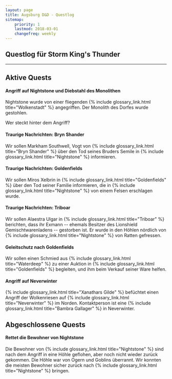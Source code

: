 ```yaml
---
layout: page
title: Augsburg D&D - Questlog
sitemap:
    priority: 1
    lastmod: 2018-03-01
    changefreq: weekly
---
```


## Questlog für Storm King's Thunder

----

## Aktive Quests

#### Angriff auf Nightstone und Diebstahl des Monolithen

Nightstone wurde von einer fliegenden {% include glossary_link.html title="Wolkenstadt" %} angegriffen. Der Monolith des Dorfes wurde gestohlen.

Wer steckt hinter dem Angriff?

#### Traurige Nachrichten: Bryn Shander

Wir sollen Markham Southwell, Vogt von {% include glossary_link.html
title="Bryn Shander" %} über den Tod seines Bruders Semile in {% include
glossary_link.html title="Nightstone" %} informieren.

#### Traurige Nachrichten: Goldenfields

Wir sollen Miros Xelbrin in {% include glossary_link.html title="Goldenfields" %} über den Tod seiner Familie informieren, die in {% include glossary_link.html title="Nightstone" %} von einem Felsen erschlagen wurde.

#### Traurige Nachrichten: Triboar

Wir sollen Alaestra Ulgar in {% include glossary_link.html title="Triboar" %} berichten, dass ihr Exmann -- ehemals Besitzer des Lionshield Gemischtwarenladens -- gestorben ist. Er wurde in den Höhlen nördlich von {% include glossary_link.html title="Nightstone" %} von Ratten gefressen.

#### Geleitschutz nach Goldenfields

Wir sollen einen Schmied aus {% include glossary_link.html title="Waterdeep" %} zu einer Auktion in {% include glossary_link.html title="Goldenfields" %} begleiten, und ihm beim Verkauf seiner Ware helfen.

#### Angriff auf Neverwinter

{% include glossary_link.html title="Xanathars Gilde" %} befüchtet einen Angriff der Wolkenriesen auf {% include glossary_link.html title="Neverwinter" %} im Norden. Kontaktperson ist eine {% include glossary_link.html title="Bambra Gallager" %} in Neverwinter.

## Abgeschlossene Quests

#### Rettet die Bewohner von Nightstone

Die Bewohner von {% include glossary_link.html title="Nightstone" %} sind nach dem Angriff in eine Höhle geflohen, aber noch nicht wieder zurück gekommen.
Die Höhle war von Ogern und Goblins überrannt. Wir konnten die meisten Bewohner sicher zurück nach {% include glossary_link.html title="Nightstone" %} bringen.
